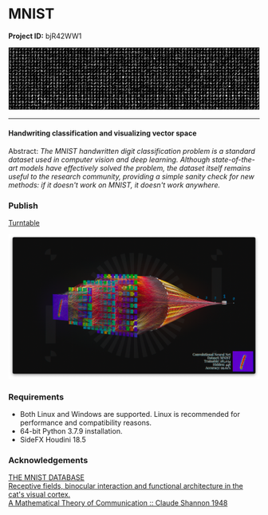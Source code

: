 # MNIST

**Project ID:** bjR42WW1

<p align="center">
  <img src="https://github.com/epochlab/MNIST/blob/main/sample.png">
</p>

--------------------------------------------------------------------

#### Handwriting classification and visualizing vector space
Abstract: *The MNIST handwritten digit classification problem is a standard dataset used in computer vision and deep learning. Although state-of-the-art models have effectively solved the problem, the dataset itself remains useful to the research community, providing a simple sanity check for new methods: if it doesn't work on MNIST, it doesn't work anywhere.*

### Publish
[Turntable](https://vimeo.com/571405530)

<p align="center">
  <img src="https://github.com/epochlab/MNIST/blob/main/nnModel/sample.png">
</p>

### Requirements
- Both Linux and Windows are supported. Linux is recommended for performance and compatibility reasons.
- 64-bit Python 3.7.9 installation.
- SideFX Houdini 18.5

### Acknowledgements
[THE MNIST DATABASE](http://yann.lecun.com/exdb/mnist)<br>
[Receptive fields, binocular interaction and functional architecture in the cat's visual cortex.](https://www.ncbi.nlm.nih.gov/pmc/articles/PMC1359523/pdf/jphysiol01247-0121.pdf)<br>
[A Mathematical Theory of Communication :: Claude Shannon 1948](https://people.math.harvard.edu/~ctm/home/text/others/shannon/entropy/entropy.pdf)